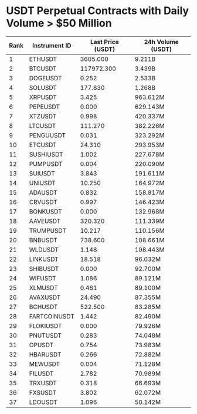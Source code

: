 # USDT Perpetual Contracts with Daily Volume > $50 Million

| Rank | Instrument ID | Last Price (USDT) | 24h Volume (USDT) |
|------|---------------|-------------------|-------------------|
| 1 | ETHUSDT | 3605.000 | 9.211B |
| 2 | BTCUSDT | 117972.300 | 3.439B |
| 3 | DOGEUSDT | 0.252 | 2.533B |
| 4 | SOLUSDT | 177.830 | 1.268B |
| 5 | XRPUSDT | 3.425 | 963.612M |
| 6 | PEPEUSDT | 0.000 | 629.143M |
| 7 | XTZUSDT | 0.998 | 420.337M |
| 8 | LTCUSDT | 111.270 | 382.226M |
| 9 | PENGUUSDT | 0.031 | 323.292M |
| 10 | ETCUSDT | 24.310 | 293.953M |
| 11 | SUSHIUSDT | 1.002 | 227.678M |
| 12 | PUMPUSDT | 0.004 | 220.090M |
| 13 | SUIUSDT | 3.843 | 191.611M |
| 14 | UNIUSDT | 10.250 | 164.972M |
| 15 | ADAUSDT | 0.832 | 158.817M |
| 16 | CRVUSDT | 0.997 | 146.423M |
| 17 | BONKUSDT | 0.000 | 132.968M |
| 18 | AAVEUSDT | 320.320 | 111.339M |
| 19 | TRUMPUSDT | 10.217 | 110.156M |
| 20 | BNBUSDT | 738.600 | 108.661M |
| 21 | WLDUSDT | 1.148 | 108.443M |
| 22 | LINKUSDT | 18.518 | 96.032M |
| 23 | SHIBUSDT | 0.000 | 92.700M |
| 24 | WIFUSDT | 1.086 | 89.121M |
| 25 | XLMUSDT | 0.461 | 89.100M |
| 26 | AVAXUSDT | 24.490 | 87.355M |
| 27 | BCHUSDT | 522.500 | 83.285M |
| 28 | FARTCOINUSDT | 1.442 | 82.490M |
| 29 | FLOKIUSDT | 0.000 | 79.926M |
| 30 | PNUTUSDT | 0.283 | 74.048M |
| 31 | OPUSDT | 0.754 | 73.983M |
| 32 | HBARUSDT | 0.266 | 72.882M |
| 33 | MEWUSDT | 0.004 | 71.128M |
| 34 | FILUSDT | 2.782 | 70.989M |
| 35 | TRXUSDT | 0.318 | 66.693M |
| 36 | FXSUSDT | 3.802 | 62.072M |
| 37 | LDOUSDT | 1.096 | 50.142M |

